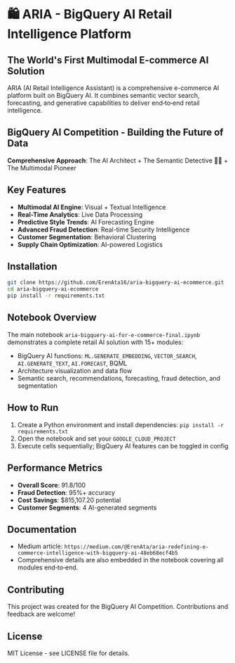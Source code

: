 # 🛍️ ARIA - BigQuery AI Retail Intelligence Platform

## The World's First Multimodal E-commerce AI Solution

ARIA (AI Retail Intelligence Assistant) is a comprehensive e-commerce AI platform built on BigQuery AI. It combines semantic vector search, forecasting, and generative capabilities to deliver end‑to‑end retail intelligence.

## BigQuery AI Competition - Building the Future of Data

**Comprehensive Approach**: The AI Architect  + The Semantic Detective 🕵️‍♀️ + The Multimodal Pioneer 

## Key Features

- **Multimodal AI Engine**: Visual + Textual Intelligence
- **Real-Time Analytics**: Live Data Processing
- **Predictive Style Trends**: AI Forecasting Engine
- **Advanced Fraud Detection**: Real-time Security Intelligence
- **Customer Segmentation**: Behavioral Clustering
- **Supply Chain Optimization**: AI-powered Logistics

## Installation

```bash
git clone https://github.com/ErenAta16/aria-bigquery-ai-ecommerce.git
cd aria-bigquery-ai-ecommerce
pip install -r requirements.txt
```

## Notebook Overview

The main notebook `aria-bigquery-ai-for-e-commerce-final.ipynb` demonstrates a complete retail AI solution with 15+ modules:

- BigQuery AI functions: `ML.GENERATE_EMBEDDING`, `VECTOR_SEARCH`, `AI.GENERATE_TEXT`, `AI.FORECAST`, BQML
- Architecture visualization and data flow
- Semantic search, recommendations, forecasting, fraud detection, and segmentation

## How to Run

1. Create a Python environment and install dependencies: `pip install -r requirements.txt`
2. Open the notebook and set your `GOOGLE_CLOUD_PROJECT`
3. Execute cells sequentially; BigQuery AI features can be toggled in config

## Performance Metrics

- **Overall Score**: 91.8/100
- **Fraud Detection**: 95%+ accuracy
- **Cost Savings**: $815,107.20 potential
- **Customer Segments**: 4 AI-generated segments

## Documentation

- Medium article: `https://medium.com/@ErenAta/aria-redefining-e-commerce-intelligence-with-bigquery-ai-48eb68ecf4b5`
- Comprehensive details are also embedded in the notebook covering all modules end‑to‑end.

## Contributing

This project was created for the BigQuery AI Competition. Contributions and feedback are welcome!

## License

MIT License - see LICENSE file for details.
